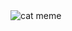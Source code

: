 <html>
    <head>
        <meta charset="utf-8"/>
        <!-- Google Analytics -->
        <script async src="https://www.googletagmanager.com/gtag/js?id=UA-162850137-1"></script>
        <script>
          window.dataLayer = window.dataLayer || [];
          function gtag(){dataLayer.push(arguments);}
          gtag('js', new Date());
          gtag('config', 'UA-162850137-1');
        </script>
    </head>
    <body>
        <img src="https://www.rd.com/wp-content/uploads/2020/01/04-cat-memes-1024x701.jpg" alt="cat meme" />
    </body>
</html>
